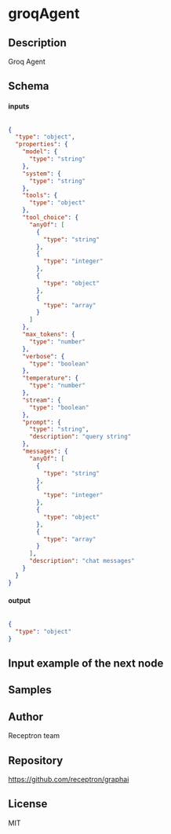 # groqAgent




## Description

Groq Agent

## Schema

#### inputs

```json

{
  "type": "object",
  "properties": {
    "model": {
      "type": "string"
    },
    "system": {
      "type": "string"
    },
    "tools": {
      "type": "object"
    },
    "tool_choice": {
      "anyOf": [
        {
          "type": "string"
        },
        {
          "type": "integer"
        },
        {
          "type": "object"
        },
        {
          "type": "array"
        }
      ]
    },
    "max_tokens": {
      "type": "number"
    },
    "verbose": {
      "type": "boolean"
    },
    "temperature": {
      "type": "number"
    },
    "stream": {
      "type": "boolean"
    },
    "prompt": {
      "type": "string",
      "description": "query string"
    },
    "messages": {
      "anyOf": [
        {
          "type": "string"
        },
        {
          "type": "integer"
        },
        {
          "type": "object"
        },
        {
          "type": "array"
        }
      ],
      "description": "chat messages"
    }
  }
}

````

#### output

```json

{
  "type": "object"
}

````

## Input example of the next node



## Samples



## Author

Receptron team

## Repository

https://github.com/receptron/graphai

## License

MIT

